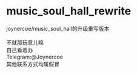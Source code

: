 # music_soul_hall_rewrite</br>
joynercoe/music_soul_hall的升级重写版本</br>
</br>
不就那玩意儿嘛</br>
自己看着办</br>
Telegram:@Joynercoe</br>
其他联系方式均属假冒</br>
